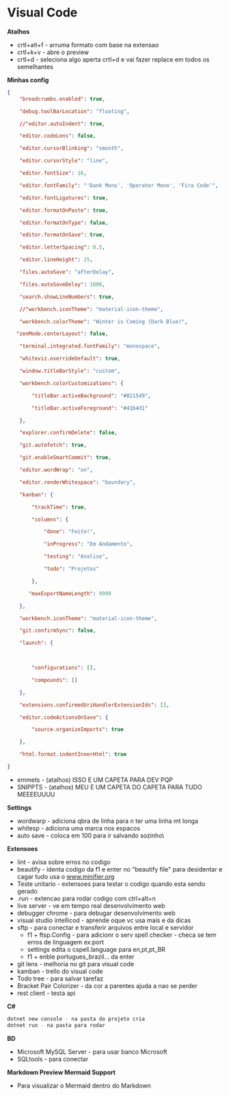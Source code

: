 # Visual Code
**Atalhos**  
* crtl+alt+f - arruma formato com base na extensao
* crtl+k+v - abre o preview
* crtl+d - seleciona algo aperta crtl+d e vai fazer replace em todos os semelhantes   

**Minhas config**  
``` json
{
    "breadcrumbs.enabled": true,

    "debug.toolBarLocation": "floating",

    //"editor.autoIndent": true,

    "editor.codeLens": false,

    "editor.cursorBlinking": "smooth",

    "editor.cursorStyle": "line",

    "editor.fontSize": 16,

    "editor.fontFamily": "'Dank Mono', 'Operator Mono', 'Fira Code'",

    "editor.fontLigatures": true,

    "editor.formatOnPaste": true,

    "editor.formatOnType": false,

    "editor.formatOnSave": true,

    "editor.letterSpacing": 0.5,

    "editor.lineHeight": 25,

    "files.autoSave": "afterDelay",

    "files.autoSaveDelay": 1000,

    "search.showLineNumbers": true,

    //"workbench.iconTheme": "material-icon-theme",

    "workbench.colorTheme": "Winter is Coming (Dark Blue)",

   "zenMode.centerLayout": false,

    "terminal.integrated.fontFamily": "monospace",

    "whiteviz.overrideDefault": true,

    "window.titleBarStyle": "custom",

    "workbench.colorCustomizations": {

        "titleBar.activeBackground": "#021549",

        "titleBar.activeForeground": "#41b4d1"

    },

    "explorer.confirmDelete": false,

    "git.autofetch": true,

    "git.enableSmartCommit": true,

    "editor.wordWrap": "on",

    "editor.renderWhitespace": "boundary",

    "kanban": {

        "trackTime": true,

        "columns": {

            "done": "Feito!",

            "inProgress": "Em Andamento",

            "testing": "Analise",

            "todo": "Projetos"

        },

       "maxExportNameLength": 9999

    },

    "workbench.iconTheme": "material-icon-theme",

    "git.confirmSync": false,

    "launch": {

       

        "configurations": [],

        "compounds": []

    },

    "extensions.confirmedUriHandlerExtensionIds": [],

    "editor.codeActionsOnSave": {

        "source.organizeImports": true

    },

    "html.format.indentInnerHtml": true

}
```
* emmets - (atalhos) ISSO E UM CAPETA PARA DEV PQP
* SNIPPTS - (atalhos) MEU E UM CAPETA DO CAPETA PARA TUDO MEEEEUUUU

**Settings**  
* wordwarp -  adiciona qbra de linha para n ter uma linha mt longa
* whitesp - adiciona uma marca nos espacos 
* auto save - coloca em 100 para ir salvando sozinho\

**Extensoes**  
* lint - avisa sobre erros no codigo
* beautify - identa codigo da f1 e enter no "beautify file"
    para desidentar e cagar tudo usa o www.minifier.org
* Teste unitario - extensoes para testar o codigo quando esta sendo gerado
* .run - extencao para rodar codigo com ctrl+alt+n
* live server - ve em tempo real desenvolvimento web
* debugger chrome - para debugar desenvolvimento web
* visual studio intellicod - aprende oque vc usa mais e da dicas
* sftp - para conectar e transferir arquivos entre local e servidor
    * f1 + ftsp.Config - para adicionr o serv
spell checker - checa se tem erros de linguagem ex:port
    * settings edita o cspell.language para en,pt,pt_BR
    * f1 + enble portugues_brazil... da enter
* git lens - melhoria no git para visual code
* kamban - trello do visual code
* Todo tree - para salvar tarefaz 
* Bracket Pair Colorizer - da cor a parentes ajuda a nao se perder
* rest client - testa api

**C#**  
``` bash
dotnet new console - na pasta do projeto cria 
dotnet run - na pasta para rodar
```

**BD**
* Microsoft MySQL Server - para usar banco Microsoft
* SQLtools - para conectar 

**Markdown Preview Mermaid Support**
- Para visualizar o Mermaid dentro do Markdown
